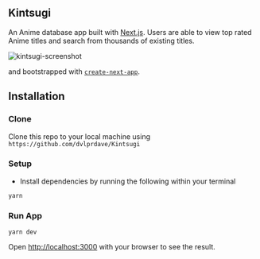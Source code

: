 ## Kintsugi

An Anime database app built with [Next.js](https://nextjs.org/). Users are able to view top rated Anime titles and search from thousands of existing titles. 

![kintsugi-screenshot](https://user-images.githubusercontent.com/24438722/82617572-764b3600-9b9e-11ea-9948-466a5906c162.png)



and bootstrapped with [`create-next-app`](https://github.com/zeit/next.js/tree/canary/packages/create-next-app).

## Installation

### Clone

Clone this repo to your local machine using `https://github.com/dvlprdave/Kintsugi`

### Setup

- Install dependencies by running the following within your terminal
```
yarn
```

### Run App

```
yarn dev
```

Open [http://localhost:3000](http://localhost:3000) with your browser to see the result.
